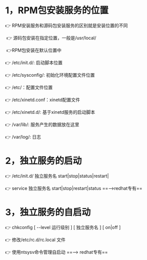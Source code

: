 # 			1，RPM包安装服务的位置

:point_right: RPM安装服务和源码包安装服务的区别就是安装位置的不同

​	:point_right: 源码包安装在指定位置，一般是/usr/local/

​	:point_right:RPM包安装在默认位置中

:point_right: /etc/init.d/: 启动脚本位置

:point_right: /etc/sysconfig/: 初始化环境配置文件位置

:point_right: /etc/：配置文件位置

:point_right: /etc/xinetd.conf：xinetd配置文件

:point_right: /etc/xinetd.d/: 基于xinetd服务的启动脚本

:point_right: /var/lib/: 服务产生的数据放在这里

:point_right: /var/log/: 日志

# 			2，独立服务的启动

:point_right: /etc/init.d/ 独立服务名	start|stop|status|restart|

:point_right: service	独立服务名	start|stop|restart|status		==-->redhat专有==

# 			3，独立服务的自启动

:point_right: chkconfig [ --level 运行级别 ] [ 独立服务名 ] [ on|off ]

:point_right: 修改/etc/rc.d/rc.local 文件

:point_right: 使用ntsysv命令管理自启动 		==--> redhat专有==